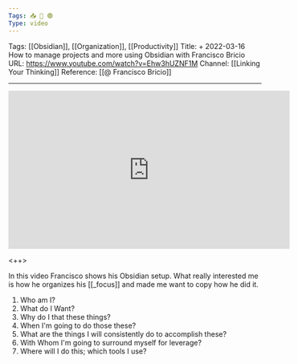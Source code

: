 ```yaml
---
Tags: 📥 🎥 🟢
Type: video
---
```


Tags: [[Obsidian]], [[Organization]], [[Productivity]]
Title: + 2022-03-16 How to manage projects and more using Obsidian with Francisco Bricio
URL: https://www.youtube.com/watch?v=Ehw3hUZNF1M
Channel: [[Linking Your Thinking]]
Reference: [[@ Francisco Bricio]]

---

<center>
	<iframe width="560" height="315" src="https://www.youtube.com/embed/Ehw3hUZNF1M" frameborder="0" allow="accelerometer; autoplay; encrypted-media; gyroscope; picture-in-picture" allow-fullscreen></iframe>
</center>

<++>

In this video Francisco shows his Obsidian setup. What really interested me is how he organizes his [[_focus]] and made me want to copy how he did it.

1. Who am I?
2. What do I Want?
3. Why do I that these things?
4. When I'm going to do those these?
5. What are the things I will consistently do to accomplish these?
6. With Whom I'm going to surround myself for leverage?
7. Where will I do this; which tools I use?